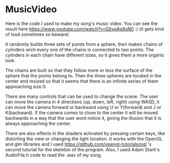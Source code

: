 # MusicVideo
Here is the code I used to make my song's music video. You can see the result here https://www.youtube.com/watch?v=lQtvpAp8xN0 :) (it gets kind of loud sometimes so beware)

It randomly builds three sets of points from a sphere, then makes chains of cylinders wich every one of the chains is connected to two points. The cylinders in each chain have different sizes, so it gives them a more organic look.

The chains are built so that they follow more or less the surface of the sphere that the points belong to. Then the three spheres are located in the center and resized so that it seems that there is an infinite series of them approaching size 0.

There are many controls that can be used to change the scene. The user can move the camera in 4 directions (up, down, left, right) using WASD, it can move the camera forward or backward using U or Y(forward) and J or K(backward). 
If the camera comes to close to the center it will be moved backwards in a way that the user wont notice it, giving the illusion that it is always approaching the center. 

There are also effects in the shaders activated by pressing certain keys, like distorting the view or changing the light location. It works with the OpenGL and glm libraries and I used https://github.com/opengl-tutorials/ogl 's second tutorial for the skeleton of the program. Also, I used Adam Stark's AudioFile.h code to read the .wav of my song.
